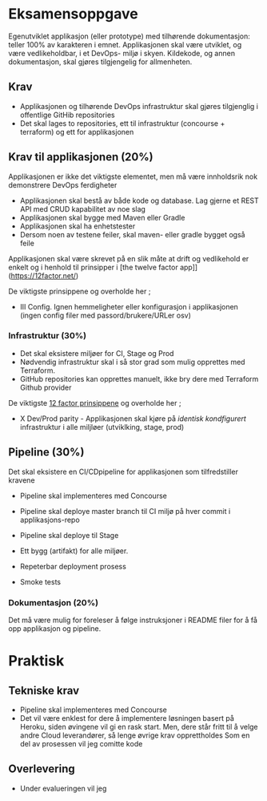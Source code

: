 # Eksamensoppgave 

Egenutviklet applikasjon (eller prototype) med tilhørende dokumentasjon: teller 100% av karakteren i emnet. Applikasjonen skal være utviklet, og være vedlikeholdbar, i et DevOps- miljø i skyen. Kildekode, og annen dokumentasjon, 
skal gjøres tilgjengelig for allmenheten.



## Krav

* Applikasjonen og tilhørende DevOps infrastruktur skal gjøres tilgjenglig i offentlige GitHib repositories
* Det skal lages to repositories, ett til infrastruktur (concourse + terraform) og ett for applikasjonen

## Krav til applikasjonen (20%)

Applikasjonen er ikke det viktigste elementet, men må være innholdsrik nok demonstrere DevOps ferdigheter

* Applikasjonen skal bestå av både kode og database. Lag gjerne et REST API med CRUD kapabilitet av noe slag  
* Applikasjonen skal bygge med Maven eller Gradle
* Applikasjonen skal ha enhetstester
* Dersom noen av testene feiler, skal maven- eller gradle bygget også feile 

Applikasjonen skal være skrevet på en slik måte at drift og vedlikehold er enkelt og i henhold til prinsipper i [the twelve factor app]](https://12factor.net/)

De viktigste prinsippene og overholde her ; 
 
* III Config. Ignen hemmeligheter eller konfigurasjon i applikasjonen (ingen config filer med passord/brukere/URLer osv) 

### Infrastruktur (30%)

* Det skal eksistere miljøer for CI, Stage og Prod
* Nødvendig infrastruktur skal i så stor grad som mulig opprettes med Terraform. 
* GitHub repositories kan opprettes manuelt, ikke bry dere med Terraform Github provider

De viktigste [12 factor prinsippene](https://12factor.net/) og overholde her ; 

* X Dev/Prod parity - Applikasjonen skal kjøre på *identisk kondfigurert* infrastruktur i alle miljløer (utviklking, stage, prod)

## Pipeline (30%)

Det skal eksistere en CI/CDpipeline for applikasjonen som tilfredstiller kravene 

* Pipeline skal implementeres med Concourse
* Pipeline skal deploye master branch til CI miljø på hver commit i applikasjons-repo
* Pipeline skal deploye til Stage  

* Ett bygg (artifakt) for alle miljøer.  
* Repeterbar deployment prosess
* Smoke tests 

### Dokumentasjon (20%)

Det må være mulig for foreleser å følge instruksjoner i README filer for å få opp applikasjon og pipeline. 

# Praktisk 


## Tekniske krav

* Pipeline skal implementeres med Concourse
* Det vil være enklest for dere å implementere løsningen basert på Heroku, siden øvingene vil gi en rask start. Men, dere  står fritt til å velge andre Cloud leverandører, så lenge øvrige krav opprettholdes
Som en del av prosessen vil jeg comitte kode

## Overlevering 

* Under evalueringen vil jeg 
